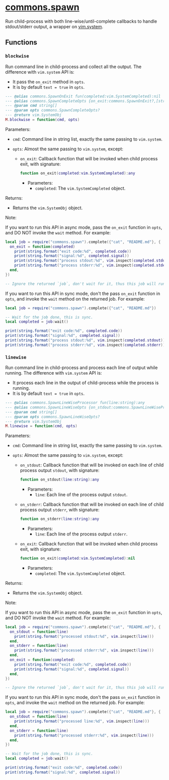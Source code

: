 <!-- markdownlint-disable MD001 MD013 MD034 MD033 MD051 MD024 -->

# [commons.spawn](https://github.com/linrongbin16/commons.nvim/blob/main/lua/commons/spawn.lua)

Run child-process with both line-wise/until-complete callbacks to handle stdout/stderr output, a wrapper on [vim.system](<https://neovim.io/doc/user/lua.html#vim.system()>).

## Functions

### `blockwise`

Run command line in child-process and collect all the output. The difference with `vim.system` API is:

- It pass the `on_exit` method in `opts`.
- It is by default `text = true` in `opts`.

```lua
--- @alias commons.SpawnOnExit fun(completed:vim.SystemCompleted):nil
--- @alias commons.SpawnCompleteOpts {on_exit:commons.SpawnOnExit?,[string]:any}
--- @param cmd string[]
--- @param opts commons.SpawnCompleteOpts?
--- @return vim.SystemObj
M.blockwise = function(cmd, opts)
```

Parameters:

- `cmd`: Command line in string list, exactly the same passing to `vim.system`.
- `opts`: Almost the same passing to `vim.system`, except:

  - `on_exit`: Callback function that will be invoked when child process exit, with signature:

    ```lua
    function on_exit(completed:vim.SystemCompleted):any
    ```

    - Parameters:
      - `completed`: The `vim.SystemCompleted` object.

Returns:

- Returns the `vim.SystemObj` object.

Note:

If you want to run this API in async mode, pass the `on_exit` function in `opts`, and DO NOT invoke the `wait` method. For example:

```lua
local job = require("commons.spawn").complete({"cat", "README.md"}, {
  on_exit = function(completed)
    print(string.format("exit code:%d", completed.code))
    print(string.format("signal:%d", completed.signal))
    print(string.format("process stdout:%d", vim.inspect(completed.stdout)))
    print(string.format("process stderr:%d", vim.inspect(completed.stderr)))
  end,
})

-- Ignore the returned `job`, don't wait for it, thus this job will run in async.
```

If you want to run this API in sync mode, don't the pass `on_exit` function in `opts`, and invoke the `wait` method on the returned job. For example:

```lua
local job = require("commons.spawn").complete({"cat", "README.md"})

-- Wait for the job done, this is sync.
local completed = job:wait()

print(string.format("exit code:%d", completed.code))
print(string.format("signal:%d", completed.signal))
print(string.format("process stdout:%d", vim.inspect(completed.stdout)))
print(string.format("process stderr:%d", vim.inspect(completed.stderr)))
```

### `linewise`

Run command line in child-process and process each line of output while running. The difference with `vim.system` API is:

- It process each line in the output of child-process while the process is running.
- It is by default `text = true` in `opts`.

```lua
--- @alias commons.SpawnLineWiseProcessor fun(line:string):any
--- @alias commons.SpawnLineWiseOpts {on_stdout:commons.SpawnLineWiseProcessor,on_stderr:commons.SpawnLineWiseProcessor?,on_exit:commons.SpawnOnExit?,[string]:any}
--- @param cmd string[]
--- @param opts commons.SpawnLineWiseOpts?
--- @return vim.SystemObj
M.linewise = function(cmd, opts)
```

Parameters:

- `cmd`: Command line in string list, exactly the same passing to `vim.system`.
- `opts`: Almost the same passing to `vim.system`, except:

  - `on_stdout`: Callback function that will be invoked on each line of child process output `stdout`, with signature:

    ```lua
    function on_stdout(line:string):any
    ```

    - Parameters:
      - `line`: Each line of the process output `stdout`.

  - `on_stderr`: Callback function that will be invoked on each line of child process output `stderr`, with signature:

    ```lua
    function on_stderr(line:string):any
    ```

    - Parameters:
      - `line`: Each line of the process output `stderr`.

  - `on_exit`: Callback function that will be invoked when child process exit, with signature:

    ```lua
    function on_exit(completed:vim.SystemCompleted):nil
    ```

    - Parameters:
      - `completed`: The `vim.SystemCompleted` object.

Returns:

- Returns the `vim.SystemObj` object.

Note:

If you want to run this API in async mode, pass the `on_exit` function in `opts`, and DO NOT invoke the `wait` method. For example:

```lua
local job = require("commons.spawn").complete({"cat", "README.md"}, {
  on_stdout = function(line)
    print(string.format("processed stdout:%d", vim.inspect(line)))
  end,
  on_stderr = function(line)
    print(string.format("processed stderr:%d", vim.inspect(line)))
  end,
  on_exit = function(completed)
    print(string.format("exit code:%d", completed.code))
    print(string.format("signal:%d", completed.signal))
  end,
})

-- Ignore the returned `job`, don't wait for it, thus this job will run in async.
```

If you want to run this API in sync mode, don't the pass `on_exit` function in `opts`, and invoke the `wait` method on the returned job. For example:

```lua
local job = require("commons.spawn").complete({"cat", "README.md"}, {
  on_stdout = function(line)
    print(string.format("processed line:%d", vim.inspect(line)))
  end,
  on_stderr = function(line)
    print(string.format("processed stderr:%d", vim.inspect(line)))
  end,
})

-- Wait for the job done, this is sync.
local completed = job:wait()

print(string.format("exit code:%d", completed.code))
print(string.format("signal:%d", completed.signal))
```
